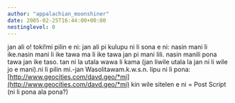 ```yaml
---
author: "appalachian_moonshiner"
date: 2005-02-25T16:44:00+00:00
nestinglevel: 0
---
```

jan ali o! toki!mi pilin e ni: jan ali pi kulupu ni li sona e ni: nasin mani li ike.nasin mani li ike tawa ma li ike tawa jan pi mani lili. nasin manili pona tawa jan ike taso. tan ni la utala wawa li kama (jan liwile utala la jan ni li wile jo e mani).ni li pilin mi.-jan Wasolitawam.k.w.s.n. lipu ni li pona: [http://www.geocities.com/davd.geo/*mi](http://www.geocities.com/davd.geo/*mi) kin wile sitelen e ni = Post Script (ni li pona ala pona?)